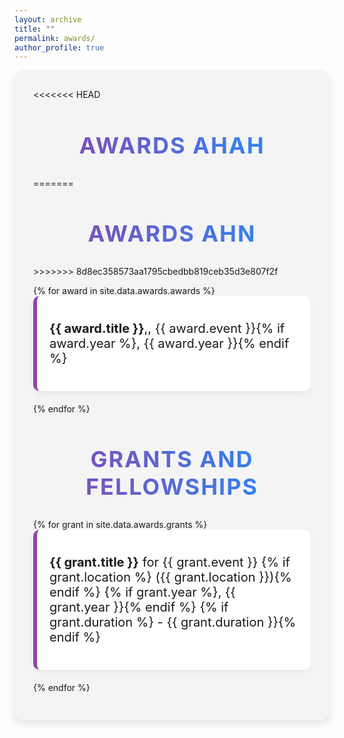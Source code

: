 ```yaml
---
layout: archive
title: ""
permalink: awards/
author_profile: true
---
```


<!-- Custom Styles for Page -->
<style>
  /* Style for the page container */
  .awards-container {
    max-width: 1500px; /* Wide width for spacious layout */
    margin: 0 auto; /* Center the container */
    padding: 30px; /* Add padding for spacing */
    background-color: #f4f4f4; /* Light grey background for contrast */
    border-radius: 15px; /* Rounded corners for a modern look */
    box-shadow: 0 6px 12px rgba(0, 0, 0, 0.1); /* Slightly deeper shadow for emphasis */
  }

  /* Style for the headings */
  .awards-container h2 {
    font-size: 36px; /* Larger font size for emphasis */
    font-weight: bold; /* Bold font for the heading */
    text-align: center; /* Center-align the heading */
    margin-bottom: 30px; /* Space below the heading */
    background: linear-gradient(to right, #8e44ad, #1e90ff); /* Gradient text color */
    -webkit-background-clip: text; /* Clip the background to text */
    color: transparent; /* Transparent text to show gradient */
    text-transform: uppercase; /* Uppercase text for distinction */
    letter-spacing: 2px; /* Spacing between letters for a more open look */
  }

  /* Style for the list items */
  .awards-container ul {
    list-style-type: none; /* Remove default list styling */
    padding: 0; /* Remove padding */
  }

  .awards-container li {
    font-size: 20px; /* Slightly larger font size for readability */
    margin-bottom: 20px; /* Space below each list item */
    padding: 20px; /* Add padding for space */
    background-color: #ffffff; /* White background for contrast */
    border-left: 6px solid #8e44ad; /* Thicker colored border on the left */
    border-radius: 10px; /* Rounded corners for a softer look */
    box-shadow: 0 4px 8px rgba(0, 0, 0, 0.05); /* Subtle shadow for depth */
    transition: transform 0.2s ease, box-shadow 0.2s ease; /* Smooth transition for hover effect */
  }

  .awards-container li:hover {
    transform: translateY(-5px); /* Slight lift effect on hover */
    box-shadow: 0 8px 16px rgba(0, 0, 0, 0.1); /* Enhanced shadow on hover */
  }

  /* Responsive design for mobile */
  @media (max-width: 600px) {
    .awards-container {
      max-width: 95%; /* Adjust container width for mobile */
    }

    .awards-container h2 {
      font-size: 28px; /* Smaller font size for mobile */
    }

    .awards-container li {
      font-size: 18px; /* Smaller font size for list items */
    }
  }
</style>

<!-- Main Container -->
<div class="awards-container">
<<<<<<< HEAD
  <h2>Awards AHAH</h2>
=======
  <h2>Awards Ahn</h2>
>>>>>>> 8d8ec358573aa1795cbedbb819ceb35d3e807f2f
  <ul>
    {% for award in site.data.awards.awards %}
    <li>
      <p><strong>{{ award.title }}</strong>,, {{ award.event }}{% if award.year %}, {{ award.year }}{% endif %}</p>
    </li>
    {% endfor %}
  </ul>

  <h2>Grants and Fellowships</h2>
  <ul>
    {% for grant in site.data.awards.grants %}
    <li>
      <p>
        <strong>{{ grant.title }}</strong> for {{ grant.event }}
        {% if grant.location %} ({{ grant.location }}){% endif %}
        {% if grant.year %}, {{ grant.year }}{% endif %}
        {% if grant.duration %} - {{ grant.duration }}{% endif %}
      </p>
    </li>
    {% endfor %}
  </ul>
</div>

